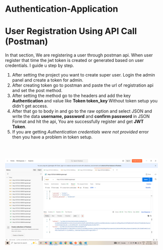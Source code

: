 # Authentication-Application

# User Registration Using API Call (Postman)
In that section, We are registering a user through postman api. When user register that time the jwt token is created or generated based on user credentials. I guide u step by step.

1. After setting the project you want to create super user. Login the admin panel and create a token for admin.
2. After creating token go to postman and paste the url of registration api and set the post method.
3. After setting the method go to the headers and add the key <b>Authentication </b> and value like <b> Token token_key </b> Without token setup you didn't get access.
4. After that go to body in and go to the raw option and select JSON and write the data <b>username, password</b> and <b>confirm password</b> in JSON Format and hit the api, You are successfully register and get <b>JWT Token</b>.
5. If you are getting <i> Authentication credentials were not provided </i> error then you have a problem in token setup.
<br>
<br>

![alt text](<Output/generate jwt token using registration.png>)